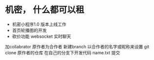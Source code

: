 # 机密， 什么都可以租
- 机密小程序1.0 版本上线工作
- 首页轮播图的开发
- 砍价功能 websocket 实时聊天

加collabrator
原作者为合作者 新建branch 以合作者的名字或昵称来设置
git clone 原作者的仓库
在自己的分支下开发代码 name.txt
提交